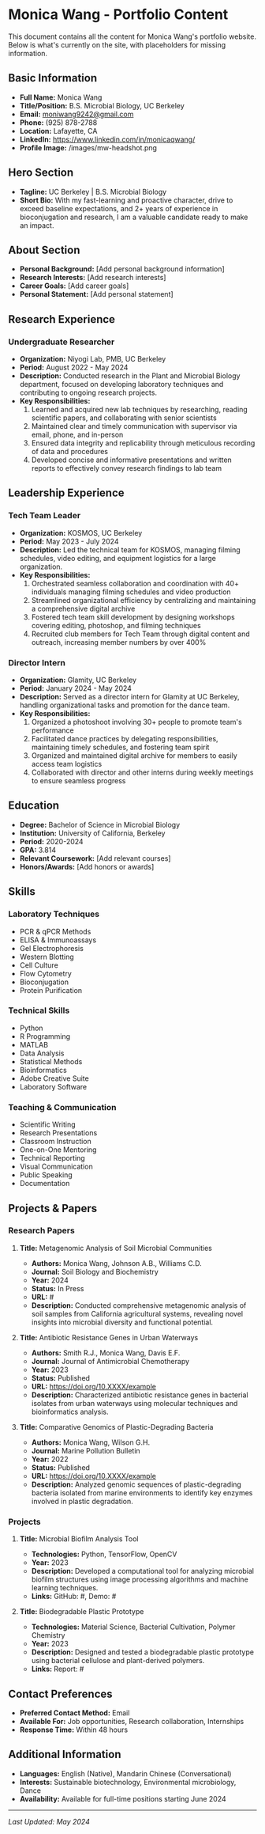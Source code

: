 # Monica Wang - Portfolio Content

This document contains all the content for Monica Wang's portfolio website. Below is what's currently on the site, with placeholders for missing information.

## Basic Information
- **Full Name:** Monica Wang
- **Title/Position:** B.S. Microbial Biology, UC Berkeley
- **Email:** moniwang9242@gmail.com
- **Phone:** (925) 878-2788
- **Location:** Lafayette, CA
- **LinkedIn:** https://www.linkedin.com/in/monicaqwang/
- **Profile Image:** /images/mw-headshot.png

## Hero Section
- **Tagline:** UC Berkeley | B.S. Microbial Biology
- **Short Bio:** With my fast-learning and proactive character, drive to exceed baseline expectations, and 2+ years of experience in bioconjugation and research, I am a valuable candidate ready to make an impact.

## About Section
- **Personal Background:** [Add personal background information]
- **Research Interests:** [Add research interests]
- **Career Goals:** [Add career goals]
- **Personal Statement:** [Add personal statement]

## Research Experience
### Undergraduate Researcher
- **Organization:** Niyogi Lab, PMB, UC Berkeley
- **Period:** August 2022 - May 2024
- **Description:** Conducted research in the Plant and Microbial Biology department, focused on developing laboratory techniques and contributing to ongoing research projects.
- **Key Responsibilities:**
  1. Learned and acquired new lab techniques by researching, reading scientific papers, and collaborating with senior scientists
  2. Maintained clear and timely communication with supervisor via email, phone, and in-person
  3. Ensured data integrity and replicability through meticulous recording of data and procedures
  4. Developed concise and informative presentations and written reports to effectively convey research findings to lab team

## Leadership Experience
### Tech Team Leader
- **Organization:** KOSMOS, UC Berkeley
- **Period:** May 2023 - July 2024
- **Description:** Led the technical team for KOSMOS, managing filming schedules, video editing, and equipment logistics for a large organization.
- **Key Responsibilities:**
  1. Orchestrated seamless collaboration and coordination with 40+ individuals managing filming schedules and video production
  2. Streamlined organizational efficiency by centralizing and maintaining a comprehensive digital archive
  3. Fostered tech team skill development by designing workshops covering editing, photoshop, and filming techniques
  4. Recruited club members for Tech Team through digital content and outreach, increasing member numbers by over 400%

### Director Intern
- **Organization:** Glamity, UC Berkeley
- **Period:** January 2024 - May 2024
- **Description:** Served as a director intern for Glamity at UC Berkeley, handling organizational tasks and promotion for the dance team.
- **Key Responsibilities:**
  1. Organized a photoshoot involving 30+ people to promote team's performance
  2. Facilitated dance practices by delegating responsibilities, maintaining timely schedules, and fostering team spirit
  3. Organized and maintained digital archive for members to easily access team logistics
  4. Collaborated with director and other interns during weekly meetings to ensure seamless progress

## Education
- **Degree:** Bachelor of Science in Microbial Biology
- **Institution:** University of California, Berkeley
- **Period:** 2020-2024
- **GPA:** 3.814
- **Relevant Coursework:** [Add relevant courses]
- **Honors/Awards:** [Add honors or awards]

## Skills
### Laboratory Techniques
- PCR & qPCR Methods
- ELISA & Immunoassays
- Gel Electrophoresis
- Western Blotting
- Cell Culture
- Flow Cytometry
- Bioconjugation
- Protein Purification

### Technical Skills
- Python
- R Programming
- MATLAB
- Data Analysis
- Statistical Methods
- Bioinformatics
- Adobe Creative Suite
- Laboratory Software

### Teaching & Communication
- Scientific Writing
- Research Presentations
- Classroom Instruction
- One-on-One Mentoring
- Technical Reporting
- Visual Communication
- Public Speaking
- Documentation

## Projects & Papers
### Research Papers
1. **Title:** Metagenomic Analysis of Soil Microbial Communities
   - **Authors:** Monica Wang, Johnson A.B., Williams C.D.
   - **Journal:** Soil Biology and Biochemistry
   - **Year:** 2024
   - **Status:** In Press
   - **URL:** #
   - **Description:** Conducted comprehensive metagenomic analysis of soil samples from California agricultural systems, revealing novel insights into microbial diversity and functional potential.

2. **Title:** Antibiotic Resistance Genes in Urban Waterways
   - **Authors:** Smith R.J., Monica Wang, Davis E.F.
   - **Journal:** Journal of Antimicrobial Chemotherapy
   - **Year:** 2023
   - **Status:** Published
   - **URL:** https://doi.org/10.XXXX/example
   - **Description:** Characterized antibiotic resistance genes in bacterial isolates from urban waterways using molecular techniques and bioinformatics analysis.

3. **Title:** Comparative Genomics of Plastic-Degrading Bacteria
   - **Authors:** Monica Wang, Wilson G.H.
   - **Journal:** Marine Pollution Bulletin
   - **Year:** 2022
   - **Status:** Published
   - **URL:** https://doi.org/10.XXXX/example
   - **Description:** Analyzed genomic sequences of plastic-degrading bacteria isolated from marine environments to identify key enzymes involved in plastic degradation.

### Projects
1. **Title:** Microbial Biofilm Analysis Tool
   - **Technologies:** Python, TensorFlow, OpenCV
   - **Year:** 2023
   - **Description:** Developed a computational tool for analyzing microbial biofilm structures using image processing algorithms and machine learning techniques.
   - **Links:** GitHub: #, Demo: #

2. **Title:** Biodegradable Plastic Prototype
   - **Technologies:** Material Science, Bacterial Cultivation, Polymer Chemistry
   - **Year:** 2023
   - **Description:** Designed and tested a biodegradable plastic prototype using bacterial cellulose and plant-derived polymers.
   - **Links:** Report: #

## Contact Preferences
- **Preferred Contact Method:** Email
- **Available For:** Job opportunities, Research collaboration, Internships
- **Response Time:** Within 48 hours

## Additional Information
- **Languages:** English (Native), Mandarin Chinese (Conversational)
- **Interests:** Sustainable biotechnology, Environmental microbiology, Dance
- **Availability:** Available for full-time positions starting June 2024

---

*Last Updated: May 2024* 